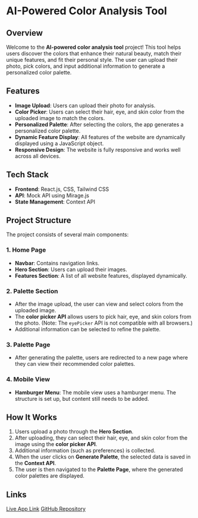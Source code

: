 # AI-Powered Color Analysis Tool

## Overview
Welcome to the **AI-powered color analysis tool** project! This tool helps users discover the colors that enhance their natural beauty, match their unique features, and fit their personal style. The user can upload their photo, pick colors, and input additional information to generate a personalized color palette.

## Features
- **Image Upload**: Users can upload their photo for analysis.
- **Color Picker**: Users can select their hair, eye, and skin color from the uploaded image to match the colors.
- **Personalized Palette**: After selecting the colors, the app generates a personalized color palette.
- **Dynamic Feature Display**: All features of the website are dynamically displayed using a JavaScript object.
- **Responsive Design**: The website is fully responsive and works well across all devices.

## Tech Stack
- **Frontend**: React.js, CSS, Tailwind CSS
- **API**: Mock API using Mirage.js
- **State Management**: Context API

## Project Structure
The project consists of several main components:

### 1. **Home Page**
   - **Navbar**: Contains navigation links.
   - **Hero Section**: Users can upload their images.
   - **Features Section**: A list of all website features, displayed dynamically.
   
### 2. **Palette Section**
   - After the image upload, the user can view and select colors from the uploaded image.
   - The **color picker API** allows users to pick hair, eye, and skin colors from the photo. (Note: The `eyePicker` API is not compatible with all browsers.)
   - Additional information can be selected to refine the palette.

### 3. **Palette Page**
   - After generating the palette, users are redirected to a new page where they can view their recommended color palettes.
   
### 4. **Mobile View**
   - **Hamburger Menu**: The mobile view uses a hamburger menu. The structure is set up, but content still needs to be added.

## How It Works
1. Users upload a photo through the **Hero Section**.
2. After uploading, they can select their hair, eye, and skin color from the image using the **color picker API**.
3. Additional information (such as preferences) is collected.
4. When the user clicks on **Generate Palette**, the selected data is saved in the **Context API**.
5. The user is then navigated to the **Palette Page**, where the generated color palettes are displayed.

## Links

[Live App Link](https://attyre-nishant-sevaks-projects.vercel.app/)
[GitHub Repository](https://github.com/nishantsevak11/attyre)






